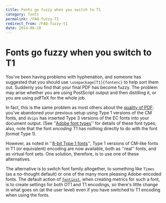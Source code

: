 ```yaml
---
title: Fonts go fuzzy when you switch to T1
category: fonts
permalink: /FAQ-fuzzy-T1
redirect_from: /FAQ-fuzzy-t1
date: 2014-06-10
---
```


# Fonts go fuzzy when you switch to T1

You've been having problems with hyphenation, and someone has
suggested that you should use `\usepackage[T1]{fontenc}`
to help sort them out.  Suddenly you find that your final PDF
has become fuzzy.  The problem may arise whether you are using PostScript
output and then distilling it, or you are using pdfTeX for the
whole job.

In fact, this is the same problem as most others about the
[quality of PDF](FAQ-dvips-pdf): you've abandoned
your previous setup using Type&nbsp;1 versions of the CM fonts, and
`dvips` has inserted Type&nbsp;3 versions of the EC fonts
into your document output.  (See 
''[Adobe font types](FAQ-adobetypen)''
for details of these font types; also, note that the font
_encoding_&nbsp;T1
has nothing directly to do with the font _format_&nbsp;Type&nbsp;1).

However, as noted in 
''[8-bit Type&nbsp;1 fonts](FAQ-type1T1)'',
Type&nbsp;1 versions of CM-like fonts in T1 (or equivalent) encoding
are now available, both as ''real'' fonts, and as virtual font sets.
One solution, therefore, is to use one of these alternatives.

The alternative is to switch font family altogether, to something like
`Times` (as a no-thought default) or one of the many more pleasing
Adobe-encoded fonts.  The default action of [`fontinst`](https://ctan.org/pkg/fontinst), when
creating metrics for such a font, is to create settings for both OT1
and T1 encodings, so there's little change in what goes on (at the
user level) even if you have switched to T1&nbsp;encoding when using the
fonts.

